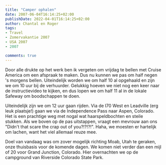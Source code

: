 ```yaml
---
title: "Camper ophalen"
date: 2007-06-04T16:14:25+02:00
publishDate: 2022-04-01T16:14:25+02:00
author: Chantal en Roger
tags:
- Travel
- Zomervakantie 2007
- USA 2007
- 2007

comments: true
---
```


Door alle drukte op het werk ben ik vergeten om vrijdag te bellen met Cruise America om een afspraak te maken. Dus nu kunnen we pas om half negen 's morgens bellen. Uiteindelijk worden we om half 10 al opgehaald en zijn we om 10 uur bij de verhuurder. Gelukkig hoeven we niet nog een keer naar de instructievideo te kijken, en dus lopen we om half 11 al in de lokale Safeway om boodschappen te doen.

Uiteindelijk zijn we om 12 uur gaan rijden. Via de I70 West en Leadville (erg leuk plaatsje!) gaan we via de Independence Pass naar Aspen, Colorado. Het is een prachtige weg met nogal wat haarspeldbochten en steile stukken. Als we boven op de pas uitstappen, vraagt een mevrouw aan ons "Didn't that scare the crap out of you?!?!?!". Haha, we moesten er hartelijk om lachen, want het viel allemaal reuze mee.

Doel van vandaag was om zover mogelijk richting Moab, Utah te geraken, onze thuisbasis voor de komende dagen. We komen niet verder dan een mijl of 20 voor Grand Junction, Colorado. Hier overnachten we op de campground van Riverside Colorado State Park.

<!-- {{< imgproc "images/IMG_3779.jpg" Resize "1024x r0" >}} -->
